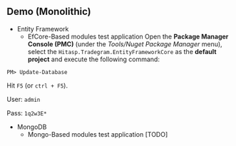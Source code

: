 ## Demo (Monolithic)

* Entity Framework
    * EfCore-Based modules test application 
Open the **Package Manager Console (PMC)** (under the *Tools/Nuget Package Manager* menu), select the `Hitasp.Tradegram.EntityFrameworkCore` as the **default project** and execute the following command:

````
PM> Update-Database
````
Hit `F5` (or `ctrl + F5`). 

User: `admin`

Pass: `1q2w3E*`

* MongoDB
    * Mongo-Based modules test application [TODO]
 
